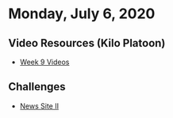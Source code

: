 Monday, July 6, 2020
====================
## Video Resources (Kilo Platoon)
* [Week 9 Videos](https://www.youtube.com/playlist?list=PLu0CiQ7bzwESms-mvdO37u2hnduY5JbXv)

Challenges
----------
* [News Site II](https://github.com/limaplatoon/news-site-II)
